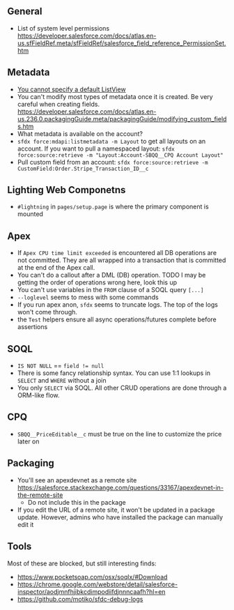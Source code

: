 ## General

- List of system level permissions https://developer.salesforce.com/docs/atlas.en-us.sfFieldRef.meta/sfFieldRef/salesforce_field_reference_PermissionSet.htm

## Metadata

- [You cannot specify a default ListView](https://salesforce.stackexchange.com/questions/124447/default-listviews-in-lightning)
- You can't modify most types of metadata once it is created. Be very careful when creating fields. https://developer.salesforce.com/docs/atlas.en-us.236.0.packagingGuide.meta/packagingGuide/modifying_custom_fields.htm
- What metadata is available on the account?
- `sfdx force:mdapi:listmetadata -m Layout` to get all layouts on an account. If you want to pull a namespaced layout: `sfdx force:source:retrieve -m "Layout:Account-SBQQ__CPQ Account Layout"`
- Pull custom field from an account: `sfdx force:source:retrieve -m CustomField:Order.Stripe_Transaction_ID__c`

## Lighting Web Componetns

- `#lightning` in `pages/setup.page` is where the primary component is mounted

## Apex

- If `Apex CPU time limit exceeded` is encountered all DB operations are not committed. They are all wrapped into a transaction that is committed at the end of the Apex call.
- You can't do a callout after a DML (DB) operation. TODO I may be getting the order of operations wrong here, look this up
- You can't use variables in the `FROM` clause of a SOQL query `[...]`
- `--loglevel` seems to mess with some commands
- If you run apex anon, `sfdx` seems to truncate logs. The top of the logs won't come through.
- the `Test` helpers ensure all async operations/futures complete before assertions

## SOQL

- `IS NOT NULL` == `field != null`
- There is some fancy relationship syntax. You can use 1:1 lookups in `SELECT` and `WHERE` without a join
- You only `SELECT` via SOQL. All other CRUD operations are done through a ORM-like flow.

## CPQ

- `SBQQ__PriceEditable__c` must be true on the line to customize the price later on

## Packaging

- You'll see an apexdevnet as a remote site https://salesforce.stackexchange.com/questions/33167/apexdevnet-in-the-remote-site
  - Do not include this in the package
- If you edit the URL of a remote site, it won't be updated in a package update. However, admins who have installed the package can manually edit it

## Tools

Most of these are blocked, but still interesting finds:

- https://www.pocketsoap.com/osx/soqlx/#Download
- https://chrome.google.com/webstore/detail/salesforce-inspector/aodjmnfhjibkcdimpodiifdjnnncaafh?hl=en
- https://github.com/motiko/sfdc-debug-logs

